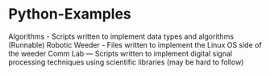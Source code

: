 # Python-Examples

Algorithms - Scripts written to implement data types and algorithms (Runnable)
Robotic Weeder - Files written to implement the Linux OS side of the weeder
Comm Lab — Scripts written to implement digital signal processing techniques using scientific libraries (may be hard to follow)

